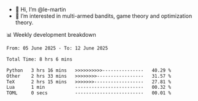 - 👋 Hi, I’m @le-martin
- 👀 I’m interested in multi-armed bandits, game theory and optimization theory.
<!---- 💞️ I’m looking to collaborate on ...
- 📫 How to reach me ...-->

<!---
Tutorial for using WakaTime stats in GitHub profile: https://github.com/athul/waka-readme
-->

📊 Weekly development breakdown
<!--START_SECTION:waka-->

```txt
From: 05 June 2025 - To: 12 June 2025

Total Time: 8 hrs 6 mins

Python   3 hrs 16 mins   >>>>>>>>>>---------------   40.29 %
Other    2 hrs 33 mins   >>>>>>>>-----------------   31.57 %
TeX      2 hrs 15 mins   >>>>>>>------------------   27.81 %
Lua      1 min           -------------------------   00.32 %
TOML     0 secs          -------------------------   00.01 %
```

<!--END_SECTION:waka-->

<!---
le-martin/le-martin is a ✨ special ✨ repository because its `README.md` (this file) appears on your GitHub profile.
You can click the Preview link to take a look at your changes.
--->
